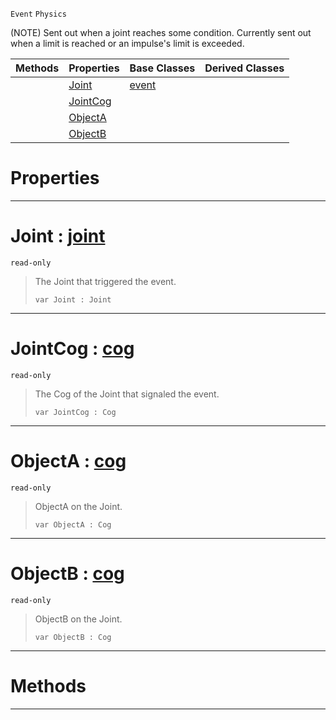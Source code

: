  `Event` `Physics`



(NOTE) Sent out when a joint reaches some condition. Currently sent out when a limit is reached or an impulse's limit is exceeded.

|Methods|Properties|Base Classes|Derived Classes|
|---|---|---|---|
| |[ Joint](https://github.com/ZilchEngine/ZilchDocs/blob/master/code_reference/class_reference/jointevent.markdown#joint-zilch-engine-docume)|[event](https://github.com/ZilchEngine/ZilchDocs/blob/master/code_reference/class_reference/event.markdown)| |
| |[ JointCog](https://github.com/ZilchEngine/ZilchDocs/blob/master/code_reference/class_reference/jointevent.markdown#jointcog-zilch-engine-doc)| | |
| |[ ObjectA](https://github.com/ZilchEngine/ZilchDocs/blob/master/code_reference/class_reference/jointevent.markdown#objecta-zilch-engine-docu)| | |
| |[ ObjectB](https://github.com/ZilchEngine/ZilchDocs/blob/master/code_reference/class_reference/jointevent.markdown#objectb-zilch-engine-docu)| | |


 #  Properties


---  
 #  Joint : [joint](https://github.com/ZilchEngine/ZilchDocs/blob/master/code_reference/class_reference/joint.markdown)

 `read-only`

> The Joint that triggered the event.
> ``` lang=cpp, name=Nada
> var Joint : Joint


---  
 #  JointCog : [cog](https://github.com/ZilchEngine/ZilchDocs/blob/master/code_reference/class_reference/cog.markdown)

 `read-only`

> The Cog of the Joint that signaled the event.
> ``` lang=cpp, name=Nada
> var JointCog : Cog


---  
 #  ObjectA : [cog](https://github.com/ZilchEngine/ZilchDocs/blob/master/code_reference/class_reference/cog.markdown)

 `read-only`

> ObjectA on the Joint.
> ``` lang=cpp, name=Nada
> var ObjectA : Cog


---  
 #  ObjectB : [cog](https://github.com/ZilchEngine/ZilchDocs/blob/master/code_reference/class_reference/cog.markdown)

 `read-only`

> ObjectB on the Joint.
> ``` lang=cpp, name=Nada
> var ObjectB : Cog


---  
 #  Methods


---  
 

 